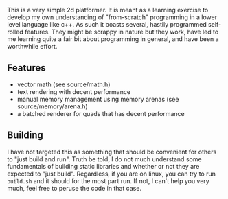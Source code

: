 This is a very simple 2d platformer. It is meant as a learning exercise to develop my own understanding of "from-scratch" programming 
in a lower level language like c++. As such it boasts several, hastily programmed self-rolled features. They might be scrappy in nature 
but they work, have led to me learning quite a fair bit about programming in general, and have been a worthwhile effort.

## Features
- vector math (see source/math.h)
- text rendering with decent performance
- manual memory management using memory arenas (see source/memory/arena.h)
- a batched renderer for quads that has decent performance

## Building
I have not targeted this as something that should be convenient for others to "just build and run". 
Truth be told, I do not much understand some fundamentals of building static libraries and whether or not they are expected to "just build". 
Regardless, if you are on linux, you can try to run `build.sh` and it should for the most part run. If not, I can't help you very much, feel free 
to peruse the code in that case.
